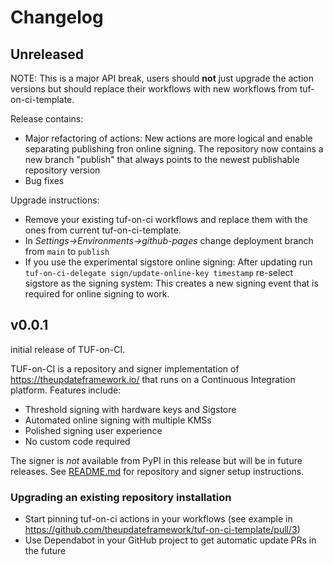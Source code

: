 # Changelog

## Unreleased

NOTE: This is a major API break, users should **not** just upgrade the action versions but
should replace their workflows with new workflows from tuf-on-ci-template.

Release contains:
* Major refactoring of actions: New actions are more logical and enable separating
  publishing fron online signing. The repository now contains a new branch "publish"
  that always points to the newest publishable repository version
* Bug fixes

Upgrade instructions:
* Remove your existing tuf-on-ci workflows and replace them with the ones
  from current tuf-on-ci-template.
* In _Settings->Environments->github-pages_ change deployment branch from `main` to
  `publish`
* If you use the experimental sigstore online signing: After updating run
  `tuf-on-ci-delegate sign/update-online-key timestamp` re-select sigstore as the signing
  system: This creates a new signing event that is required for online signing to work.

## v0.0.1

initial release of TUF-on-CI.

TUF-on-CI is a repository and signer implementation of
https://theupdateframework.io/ that runs on a Continuous Integration platform.
Features include:
* Threshold signing with hardware keys and Sigstore
* Automated online signing with multiple KMSs
* Polished signing user experience
* No custom code required


The signer is *not* available from PyPI in this release but will be in future releases.
See [README.md](../README.md) for repository and signer setup instructions.

### Upgrading an existing repository installation

* Start pinning tuf-on-ci actions in your workflows (see example in https://github.com/theupdateframework/tuf-on-ci-template/pull/3)
* Use Dependabot in your GitHub project to get automatic update PRs in the future
